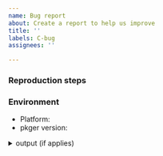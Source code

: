 ```yaml
---
name: Bug report
about: Create a report to help us improve
title: ''
labels: C-bug
assignees: ''

---
```


<!-- Your issue may already be reported!
Please search on the issue tracker before creating one. -->

### Reproduction steps

### Environment

- Platform: <!--  macOS / Windows / Linux -->
- pkger version: <!--  'pkger -v' if using a release, 'git describe' if building from master -->

<details><summary>output (if applies)</summary>

```
Please provide a copy of the output when ran with this display options `--filter sf -t`
```

</details>
